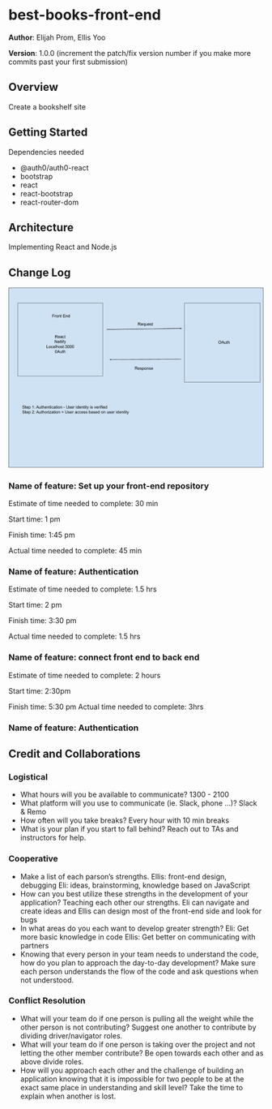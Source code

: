 # best-books-front-end

**Author**: Elijah Prom, Ellis Yoo

**Version**: 1.0.0 (increment the patch/fix version number if you make more commits past your first submission)

## Overview

<!-- Provide a high level overview of what this application is and why you are building it, beyond the fact that it's an assignment for this class. (i.e. What's your problem domain?) -->

Create a bookshelf site

## Getting Started

<!-- What are the steps that a user must take in order to build this app on their own machine and get it running? -->

Dependencies needed

- @auth0/auth0-react
- bootstrap
- react
- react-bootstrap
- react-router-dom

## Architecture

<!-- Provide a detailed description of the application design. What technologies (languages, libraries, etc) you're using, and any other relevant design information. -->

Implementing React and Node.js

## Change Log

<!-- Use this area to document the iterative changes made to your application as each feature is successfully implemented. Use time stamps. Here's an example:

01-01-2001 4:59pm - Application now has a fully-functional express server, with a GET route for the location resource. -->

![some pic](best-books-front-end.png)

### Name of feature: Set up your front-end repository

Estimate of time needed to complete: 30 min

Start time: 1 pm

Finish time: 1:45 pm

Actual time needed to complete: 45 min

### Name of feature: Authentication

Estimate of time needed to complete: 1.5 hrs

Start time: 2 pm

Finish time: 3:30 pm

Actual time needed to complete: 1.5 hrs

### Name of feature: connect front end to back end

Estimate of time needed to complete: 2 hours

Start time: 2:30pm

Finish time: 5:30 pm
Actual time needed to complete: 3hrs

### Name of feature: Authentication

## Credit and Collaborations

### Logistical

- What hours will you be available to communicate?
  1300 - 2100
- What platform will you use to communicate (ie. Slack, phone …)?
  Slack & Remo
- How often will you take breaks?
  Every hour with 10 min breaks
- What is your plan if you start to fall behind?
  Reach out to TAs and instructors for help.

### Cooperative

- Make a list of each parson’s strengths.
  Ellis: front-end design, debugging
  Eli: ideas, brainstorming, knowledge based on JavaScript
- How can you best utilize these strengths in the development of your application?
  Teaching each other our strengths. Eli can navigate and create ideas and Ellis can design most of the front-end side and look for bugs
- In what areas do you each want to develop greater strength?
  Eli: Get more basic knowledge in code
  Ellis: Get better on communicating with partners
- Knowing that every person in your team needs to understand the code, how do you plan to approach the day-to-day development?
  Make sure each person understands the flow of the code and ask questions when not understood.

### Conflict Resolution

- What will your team do if one person is pulling all the weight while the other person is not contributing?
  Suggest one another to contribute by dividing driver/navigator roles.
- What will your team do if one person is taking over the project and not letting the other member contribute?
  Be open towards each other and as above divide roles.
- How will you approach each other and the challenge of building an application knowing that it is impossible for two people to be at the exact same place in understanding and skill level?
  Take the time to explain when another is lost.
